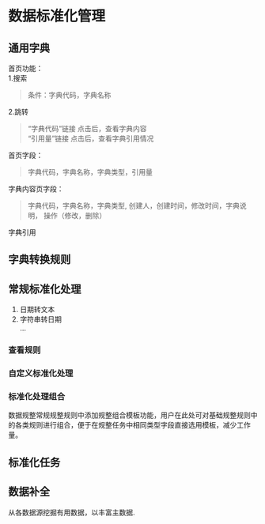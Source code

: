 # 数据标准化管理
## 通用字典
首页功能：  
1.搜索  
>条件：字典代码，字典名称  

2.跳转  
>“字典代码”链接	点击后，查看字典内容  
>“引用量”链接	点击后，查看字典引用情况


首页字段：
>字典代码，字典名称，字典类型，引用量

字典内容页字段：  
>字典代码，字典名称，字典类型, 创建人，创建时间，修改时间，字典说明， 操作（修改，删除）

字典引用

## 字典转换规则

## 常规标准化处理
1. 日期转文本
2. 字符串转日期  
...


### 查看规则
### 自定义标准化处理
### 标准化处理组合
数据规整常规规整规则中添加规整组合模板功能，用户在此处可对基础规整规则中的各类规则进行组合，便于在规整任务中相同类型字段直接选用模板，减少工作量。


## 标准化任务

## 数据补全
从各数据源挖掘有用数据，以丰富主数据.